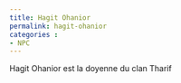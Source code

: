 ```yaml
---
title: Hagit Ohanior
permalink: hagit-ohanior
categories :
- NPC
---
```


Hagit Ohanior est la doyenne du clan Tharif
